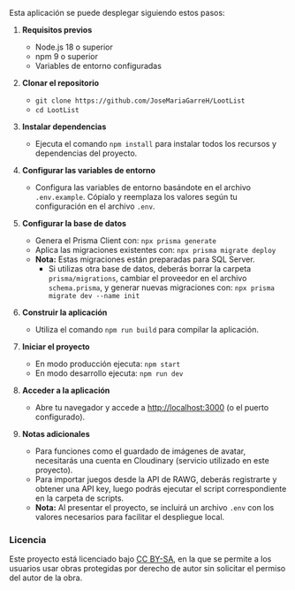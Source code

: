 Esta aplicación se puede desplegar siguiendo estos pasos:

1. **Requisitos previos**
   - Node.js 18 o superior
   - npm 9 o superior
   - Variables de entorno configuradas

2. **Clonar el repositorio**
   - `git clone https://github.com/JoseMariaGarreH/LootList`
   - `cd LootList`

3. **Instalar dependencias**
   - Ejecuta el comando `npm install` para instalar todos los recursos y dependencias del proyecto.

4. **Configurar las variables de entorno**
   - Configura las variables de entorno basándote en el archivo `.env.example`. Cópialo y reemplaza los valores según tu configuración en el archivo `.env`.

5. **Configurar la base de datos**
   - Genera el Prisma Client con: `npx prisma generate`
   - Aplica las migraciones existentes con: `npx prisma migrate deploy`
   - **Nota:** Estas migraciones están preparadas para SQL Server.
     - Si utilizas otra base de datos, deberás borrar la carpeta `prisma/migrations`, cambiar el proveedor en el archivo `schema.prisma`, y generar nuevas migraciones con: `npx prisma migrate dev --name init`

6. **Construir la aplicación**
   - Utiliza el comando `npm run build` para compilar la aplicación.

7. **Iniciar el proyecto**
   - En modo producción ejecuta: `npm start`
   - En modo desarrollo ejecuta: `npm run dev`

8. **Acceder a la aplicación**
   - Abre tu navegador y accede a [http://localhost:3000](http://localhost:3000) (o el puerto configurado).

9. **Notas adicionales**
   - Para funciones como el guardado de imágenes de avatar, necesitarás una cuenta en Cloudinary (servicio utilizado en este proyecto).
   - Para importar juegos desde la API de RAWG, deberás registrarte y obtener una API key, luego podrás ejecutar el script correspondiente en la carpeta de scripts.
   - **Nota:** Al presentar el proyecto, se incluirá un archivo `.env` con los valores necesarios para facilitar el despliegue local.


### Licencia

Este proyecto está licenciado bajo [CC BY-SA](https://creativecommons.org/licenses/by-sa/4.0/), en la que se permite a los usuarios usar obras protegidas por derecho de autor sin solicitar el permiso del autor de la obra.